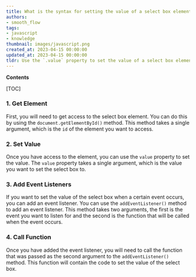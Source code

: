 ```yaml
---
title: What is the syntax for setting the value of a select box element using javascript?
authors:
- smooth_flow
tags:
- javascript
- knowledge
thumbnail: images/javascript.png
created_at: 2023-04-15 00:00:00
updated_at: 2023-04-15 00:00:00
tldr: Use the `.value` property to set the value of a select box element programmatically using JavaScript.
---
```


**Contents**

[TOC]

### 1. Get Element

First, you will need to get access to the select box element. You can do this by using the `document.getElementById()` method. This method takes a single argument, which is the `id` of the element you want to access. 

### 2. Set Value

Once you have access to the element, you can use the `value` property to set the value. The `value` property takes a single argument, which is the value you want to set the select box to. 

### 3. Add Event Listeners

If you want to set the value of the select box when a certain event occurs, you can add an event listener. You can use the `addEventListener()` method to add an event listener. This method takes two arguments, the first is the event you want to listen for and the second is the function that will be called when the event occurs. 

### 4. Call Function

Once you have added the event listener, you will need to call the function that was passed as the second argument to the `addEventListener()` method. This function will contain the code to set the value of the select box.
